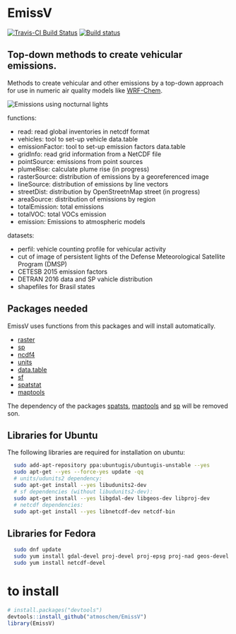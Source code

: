 # EmissV
[![Travis-CI Build Status](https://travis-ci.org/atmoschem/EmissV.svg?branch=master)](https://travis-ci.org/atmoschem/EmissV) [![Build status](https://ci.appveyor.com/api/projects/status/guuaaklaw6uyn4lj?svg=true)](https://ci.appveyor.com/project/Schuch666/emissv)

## Top-down methods to create vehicular emissions.

Methods to create vehicular and other emissions by a top-down approach for use in numeric air quality models like [WRF-Chem](https://ruc.noaa.gov/wrf/wrf-chem/).

![Emissions using nocturnal lights](https://raw.githubusercontent.com/atmoschem/EmissV/master/example.jpg)

functions:

- read: read global inventories in netcdf format
- vehicles: tool to set-up vehicle data.table
- emissionFactor: tool to set-up emission factors data.table
- gridInfo: read grid information from a NetCDF file
- pointSource: emissions from point sources
- plumeRise: calculate plume rise (in progress)
- rasterSource: distribution of emissions by a georeferenced image
- lineSource: distribution of emissions by line vectors
- streetDist: distribution by OpenStreetnMap street (in progress)
- areaSource: distribution of emissions by region
- totalEmission: total emissions
- totalVOC: total VOCs emission
- emission: Emissions to atmospheric models

datasets:

- perfil: vehicle counting profile for vehicular activity
- cut of image of persistent lights of the Defense Meteorological Satellite Program (DMSP)
- CETESB 2015 emission factors
- DETRAN 2016 data and SP vahicle distribution
- shapefiles for Brasil states

## Packages needed

EmissV uses functions from this packages and will install automatically.

- [raster](http://cran.r-project.org/package=raster)
- [sp](https://github.com/edzer/sp/)
- [ncdf4](http://cran.r-project.org/package=ncdf4)
- [units](https://github.com/edzer/units/)
- [data.table](https://cran.r-project.org/package=data.table)
- [sf](https://github.com/r-spatial/sf)
- [spatstat](https://cran.r-project.org/package=spatstat)
- [maptools](https://cran.r-project.org/package=maptools)

The dependency of the packages [spatsts](https://cran.r-project.org/package=spatstat), [maptools](https://cran.r-project.org/package=maptools) and [sp](https://github.com/edzer/sp/) will be removed son.

## Libraries for Ubuntu
The following libraries are required for installation on ubuntu:

```bash
  sudo add-apt-repository ppa:ubuntugis/ubuntugis-unstable --yes
  sudo apt-get --yes --force-yes update -qq
  # units/udunits2 dependency:
  sudo apt-get install --yes libudunits2-dev
  # sf dependencies (without libudunits2-dev):
  sudo apt-get install --yes libgdal-dev libgeos-dev libproj-dev
  # netcdf dependencies:
  sudo apt-get install --yes libnetcdf-dev netcdf-bin
```


## Libraries for Fedora

```bash
  sudo dnf update
  sudo yum install gdal-devel proj-devel proj-epsg proj-nad geos-devel udunits2-devel
  sudo yum install netcdf-devel
```

# to install

```r
# install.packages("devtools")
devtools::install_github("atmoschem/EmissV")
library(EmissV)
```
